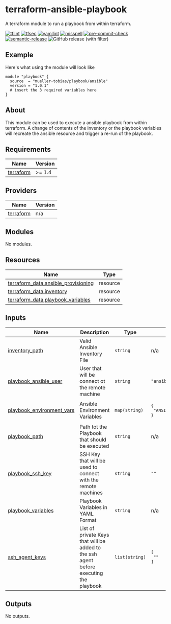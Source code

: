 # terraform-ansible-playbook

A terraform module to run a playbook from within terraform.

[![tflint](https://github.com/mueller-tobias/terraform-ansible-playbook/workflows/tflint/badge.svg?branch=master&event=push)](https://github.com/mueller-tobias/terraform-ansible-playbook/actions?query=workflow%3Atflint+event%3Apush+branch%3Amaster)
[![tfsec](https://github.com/mueller-tobias/terraform-ansible-playbook/workflows/tfsec/badge.svg?branch=master&event=push)](https://github.com/mueller-tobias/terraform-ansible-playbook/actions?query=workflow%3Atfsec+event%3Apush+branch%3Amaster)
[![yamllint](https://github.com/mueller-tobias/terraform-ansible-playbook/workflows/yamllint/badge.svg?branch=master&event=push)](https://github.com/mueller-tobias/terraform-ansible-playbook/actions?query=workflow%3Ayamllint+event%3Apush+branch%3Amaster)
[![misspell](https://github.com/mueller-tobias/terraform-ansible-playbook/workflows/misspell/badge.svg?branch=master&event=push)](https://github.com/mueller-tobias/terraform-ansible-playbook/actions?query=workflow%3Amisspell+event%3Apush+branch%3Amaster)
[![pre-commit-check](https://github.com/mueller-tobias/terraform-ansible-playbook/workflows/pre-commit-check/badge.svg?branch=master&event=push)](https://github.com/mueller-tobias/terraform-ansible-playbook/actions?query=workflow%3Apre-commit-check+event%3Apush+branch%3Amaster)
[![semantic-release](https://github.com/mueller-tobias/terraform-ansible-playbook/actions/workflows/semantic-release.yaml/badge.svg)](https://github.com/mueller-tobias/terraform-ansible-playbook/actions/workflows/semantic-release.yaml)
![GitHub release (with filter)](https://img.shields.io/github/v/release/mueller-tobias/terraform-ansible-playbook)

## Example
Here's what using the module will look like
```hcl
module "playbook" {
  source  = "mueller-tobias/playbook/ansible"
  version = "1.0.1"
  # insert the 3 required variables here
}
```

## About

This module can be used to execute a ansible playbook from within terraform.
A change of contents of the inventory or the playbook variables will recreate the ansible resource and trigger a re-run of the playbook.

<!-- BEGINNING OF PRE-COMMIT-TERRAFORM DOCS HOOK -->
## Requirements

| Name | Version |
|------|---------|
| <a name="requirement_terraform"></a> [terraform](#requirement\_terraform) | >= 1.4 |

## Providers

| Name | Version |
|------|---------|
| <a name="provider_terraform"></a> [terraform](#provider\_terraform) | n/a |

## Modules

No modules.

## Resources

| Name | Type |
|------|------|
| [terraform_data.ansible_provisioning](https://registry.terraform.io/providers/hashicorp/terraform/latest/docs/resources/data) | resource |
| [terraform_data.inventory](https://registry.terraform.io/providers/hashicorp/terraform/latest/docs/resources/data) | resource |
| [terraform_data.playbook_variables](https://registry.terraform.io/providers/hashicorp/terraform/latest/docs/resources/data) | resource |

## Inputs

| Name | Description | Type | Default | Required |
|------|-------------|------|---------|:--------:|
| <a name="input_inventory_path"></a> [inventory\_path](#input\_inventory\_path) | Valid Ansible Inventory File | `string` | n/a | yes |
| <a name="input_playbook_ansible_user"></a> [playbook\_ansible\_user](#input\_playbook\_ansible\_user) | User that will be connect ot the remote machine | `string` | `"ansible"` | no |
| <a name="input_playbook_environment_vars"></a> [playbook\_environment\_vars](#input\_playbook\_environment\_vars) | Ansible Environment Variables | `map(string)` | <pre>{<br>  "ANSIBLE_HOST_KEY_CHECKING": "false"<br>}</pre> | no |
| <a name="input_playbook_path"></a> [playbook\_path](#input\_playbook\_path) | Path tot the Playbook that should be executed | `string` | n/a | yes |
| <a name="input_playbook_ssh_key"></a> [playbook\_ssh\_key](#input\_playbook\_ssh\_key) | SSH Key that will be used to connect with the remote machines | `string` | `""` | no |
| <a name="input_playbook_variables"></a> [playbook\_variables](#input\_playbook\_variables) | Playbook Variables in YAML Format | `string` | n/a | yes |
| <a name="input_ssh_agent_keys"></a> [ssh\_agent\_keys](#input\_ssh\_agent\_keys) | List of private Keys that will be added to the ssh agent before executing the playbook | `list(string)` | <pre>[<br>  ""<br>]</pre> | no |

## Outputs

No outputs.
<!-- END OF PRE-COMMIT-TERRAFORM DOCS HOOK -->
